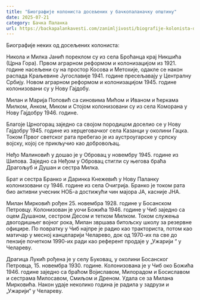 ```yaml
---
title: "Биографије колониста досељених у бачкопаланачку општину"
date: 2025-07-21
category: Бачка Паланка
url: https://backapalankavesti.com/zanimljivosti/biografije-kolonista-doseljenih-u-backopalanacku-opstinu/
---
```


Биографије неких од досељених колониста:

Никола и Милка Јанић пореклом су из села Броћанца крај Никшића (Црна Гора). Првом аграрном реформом и колонизацијом из 1921. године насељени су на простор Косова и Метохије, одакле се након распада Краљевине Југославије 1941. године пресељавају у Централну Србију. Новом аграрном реформом и колонизацијом 1945. године колонизовани су у Нову Гајдобу.

Милан и Марија Поповић са синовима Мићом и Иваном и ћеркама Милком, Анком, Миком и Стојом колонизовани су из села Коморана у Нову Гајдобру 1946. године.

Благоје Црногорац заједно са својом породицом доселио се у Нову Гајдобру 1945. године из херцеговачког села Казанци у околини Гацка. Током Првог светског рата пребегао је из аустроугарске у српску војску, којој се прикључио као добровољац.

Неђо Малиновић у дошао је у Обровац у новембру 1945. године из Шипова. Заједно са Неђом у Обровац стигли су његова браћа Драгољуб и Душан и сестра Милка.

Брат и сестра Бранко и Даринка Кнежевић у Нову Паланку колонизовани су 1946. године из села Очигрија. Бранко је током рата био активни учесник НОБ-а достижући чин мајора ЈА, касније ЈНА.

Милан Мирковић рођен 25. новембра 1928. године у Босанском Петровцу. Колонизован је уочи Божића 1946. године у Чиб заједно са оцем Душаном, сестром Десом и тетком Милком. Током служења двогодишњег војног рока, Милан звршава битољску школу за резервне официре. По повратку у Чиб најпре је радио као тракториста, потом као матичар у месној канцеларији Челарево, док од 1970-их па све до пензије почетком 1990-их ради као референт продаје у „Ужарији “ у Челареву.

Драгица Лукић рођена је у селу Буковац, у околини Босанског Петровца, 15. новембра 1930. године. Колонизована је у Чиб око Божића 1946. године заједно са браћом Војиславом, Милорадом и Босиславом и сестрама Милосавом, Смиљом и Дреном. Удала се за Милана Мирковића. Након удаје неколико година је радила у задрузи и „Ужарији“ у Челареву.
